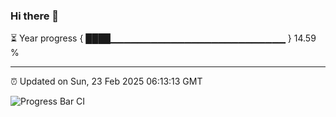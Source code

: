 ### Hi there 👋

⏳ Year progress { ████▁▁▁▁▁▁▁▁▁▁▁▁▁▁▁▁▁▁▁▁▁▁▁▁▁▁ } 14.59 %

---

⏰ Updated on Sun, 23 Feb 2025 06:13:13 GMT

![Progress Bar CI](https://github.com/Shyam-Makwana/GitHub-Actions-Demo/workflows/Progress%20Bar%20CI/badge.svg)
